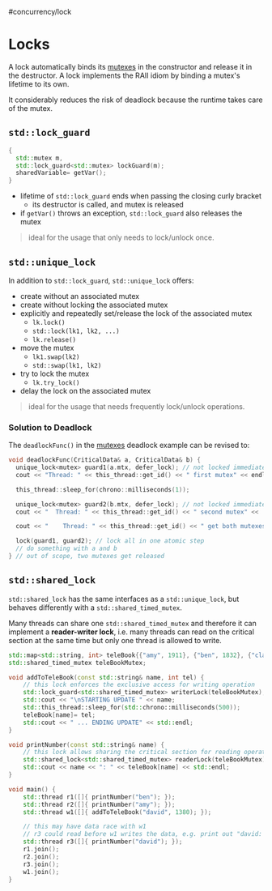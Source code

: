 #concurrency/lock 

# Locks

A lock automatically binds its [mutexes](mutexes.md) in the constructor and release it in the destructor. A lock implements the RAII idiom by binding a mutex's lifetime to its own.

It considerably reduces the risk of deadlock because the runtime takes care of the mutex.

## `std::lock_guard`

```c++
{
  std::mutex m,
  std::lock_guard<std::mutex> lockGuard(m);
  sharedVariable= getVar();
}
```

+ lifetime of `std::lock_guard` ends when passing the closing curly bracket
	+ its destructor is called, and mutex is released
+ if `getVar()` throws an exception, `std::lock_guard` also releases the mutex

> ideal for the usage that only needs to lock/unlock once.

## `std::unique_lock`

In addition to `std::lock_guard`, `std::unique_lock` offers:
+ create without an associated mutex
+ create without locking the associated mutex
+ explicitly and repeatedly set/release the lock of the associated mutex
	+ `lk.lock()`
	+ `std::lock(lk1, lk2, ...)`
	+ `lk.release()`
+ move the mutex
	+ `lk1.swap(lk2)`
	+ `std::swap(lk1, lk2)`
+ try to lock the mutex
	+ `lk.try_lock()`
+ delay the lock on the associated mutex

> ideal for the usage that needs frequently lock/unlock operations.

### Solution to Deadlock

The `deadlockFunc()` in the [mutexes](mutexes.md) deadlock example can be revised to:

```c++
void deadlockFunc(CriticalData& a, CriticalData& b) {
  unique_lock<mutex> guard1(a.mtx, defer_lock); // not locked immediatedly
  cout << "Thread: " << this_thread::get_id() << " first mutex" << endl;

  this_thread::sleep_for(chrono::milliseconds(1));

  unique_lock<mutex> guard2(b.mtx, defer_lock); // not locked immediatedly
  cout << "  Thread: " << this_thread::get_id() << " second mutex" <<  endl;

  cout << "    Thread: " << this_thread::get_id() << " get both mutexes" << endl;

  lock(guard1, guard2); // lock all in one atomic step
  // do something with a and b
} // out of scope, two mutexes get released
```

## `std::shared_lock`

`std::shared_lock` has the same interfaces as a `std::unique_lock`, but behaves differently with a `std::shared_timed_mutex`.

Many threads can share one `std::shared_timed_mutex` and therefore it can implement a **reader-writer lock**, i.e. many threads can read on the critical section at the same time but only one thread is allowed to write.

```c++
std::map<std::string, int> teleBook{{"amy", 1911}, {"ben", 1832}, {"clark", 2028}};
std::shared_timed_mutex teleBookMutex;

void addToTeleBook(const std::string& name, int tel) {
	// this lock enforces the exclusive access for writing operation
	std::lock_guard<std::shared_timed_mutex> writerLock(teleBookMutex);
	std::cout << "\nSTARTING UPDATE " << name;
	std::this_thread::sleep_for(std::chrono::milliseconds(500));
	teleBook[name]= tel;
	std::cout << " ... ENDING UPDATE" << std::endl;
}

void printNumber(const std::string& name) {
	// this lock allows sharing the critical section for reading operation
	std::shared_lock<std::shared_timed_mutex> readerLock(teleBookMutex);
	std::cout << name << ": " << teleBook[name] << std::endl;
}

void main() {
	std::thread r1([]{ printNumber("ben"); });
	std::thread r2([]{ printNumber("amy"); });
	std::thread w1([]{ addToTeleBook("david", 1380); });

	// this may have data race with w1
	// r3 could read before w1 writes the data, e.g. print out "david: 0"
	std::thread r3([]{ printNumber("david"); });
	r1.join();
	r2.join();
	r3.join();
	w1.join();
}
```
